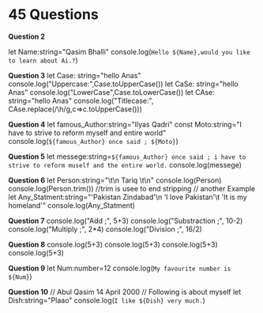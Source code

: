 # 45 Questions
**Question 2**

let Name:string="Qasim Bhalli"
console.log(`Hello ${Name},would you like to learn about Ai.?`)

**Question 3**
let Case: string="hello Anas"
console.log("Uppercase:",Case.toUpperCase())
let CaSe: string="hello Anas"
console.log("LowerCase",Case.toLowerCase())
let CAse: string="hello Anas"
console.log("Titlecase:", CAse.replace(/\h/g,c=>c.toUpperCase())) 

**Question 4**
let famous_Author:string="Ilyas Qadri"
const Moto:string="I have to strive to reform myself and entire world"
console.log(`${famous_Author} once said ; ${Moto}`)

**Question 5**
let messege:string=`${famous_Author} once said ; i have to strive to reform muself and the entire world.`
console.log(messege)

**Question 6**
let Person:string="\t\n Tariq \t\n"
console.log(Person)
console.log(Person.trim())  //trim is usee to end stripping
// another Example
let Any_Statment:string="'Pakistan Zindabad'\n 'I love Pakistan'\t 'It is my homeland'"
console.log(Any_Statment)

**Question 7**
console.log("Add ;", 5+3)
console.log("Substraction ;", 10-2)
console.log("Multiply ;", 2*4)
console.log("Division ;", 16/2)

**Question 8**
console.log(5+3)
console.log(5+3)
console.log(5+3)
console.log(5+3)

**Question 9**
let Num:number=12
console.log(`My favourite number is ${Num}`)

**Question 10**
// Abul Qasim 14 April 2000
// Following is about myself
let Dish:string="Plaao"
console.log(`I like ${Dish} very much.`)
